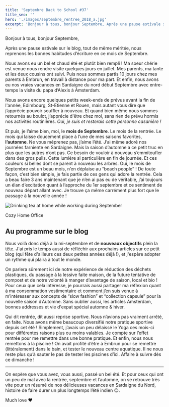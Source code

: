 ```yaml
---
title: 'Septembre Back to School #37'
title_seo: ''
hero: './images/septembre_rentree_2018_a.jpg'
excerpt: 'Bonjour à tous, bonjour Septembre, Après une pause estivale sur le blog, tout de même méritée, nous reprenons les bonnes habitudes d’écriture en ce mois de Septembre. Nous avons eu un bel et chaud été et plutôt bien rempli ! Ma soeur chérie est venue nous rendre visite quelques jours en juillet. Mes parents, ma'
---
```


Bonjour à tous, bonjour Septembre,

Après une pause estivale sur le blog, tout de même méritée, nous reprenons les bonnes habitudes d’écriture en ce mois de Septembre.

Nous avons eu un bel et chaud été et plutôt bien rempli ! Ma soeur chérie est venue nous rendre visite quelques jours en juillet. Mes parents, ma tante et les deux cousins ont suivi. Puis nous sommes partis 10 jours chez mes parents à Embrun, en travail à distance pour ma part. Et enfin, nous avons eu nos vraies vacances en Sardaigne du nord début Septembre avec entre-temps la visite du papa d’Alexis à Amsterdam.

Nous avons encore quelques petits week-ends de prévus avant la fin de l'année, Edimbourg, St-Etienne et Rouen, mais autant vous dire que j’apprécie pouvoir souffler à nouveau. Et quand bien même nous sommes retournés au boulot, j’apprécie d'être chez moi, sans rien de prévu hormis nos activités routinières. _Oui, je suis et resterais cette personne casanière !_

Et puis, je l’aime bien, moi, le **mois de Septembre**. Le mois de la rentrée. Le mois qui laisse doucement place à l’une de mes saisons favorites, **l’automne**. Ne vous méprenez pas, j’aime l’été. J’ai même adoré nos journées farniente en Sardaigne. Mais la saison d’automne a ce petit truc en plus que les autres n’ont pas. Ce besoin de vouloir à nouveau s’emmitoufler dans des gros pulls. Cette lumière si particulière en fin de journée. Et ces couleurs si belles dont se parent à nouveau les arbres. Oui, le mois de Septembre est un beau mois, n’en déplaise au “beach people” ! De toute façon, c’est bien simple, je fais partie de ces gens qui adore la rentrée. Cela a beau faire 3 ans maintenant que je n’en ai pas eu de véritable, j’ai toujours un élan d’excitation quant à l’approche du 1er septembre et ce sentiment de nouveau départ allant avec. Je trouve ça même carrément plus fort que le passage à la nouvelle année !

<img alt="Drinking tea at home while working during September" src="./images/septembre_rentree_2018_b.jpg">

Cozy Home Office

## Au programme sur le blog

Nous voilà donc déjà à la mi-septembre et de **nouveaux objectifs** plein la tête. J'ai pris le temps aussi de réfléchir aux prochains articles sur ce petit blog (qui fête d'ailleurs ces deux petites années déjà !), et j'espère adopter un rythme qui plaira à tout le monde.

On parlera sûrement ici de notre expérience de réduction des déchets plastiques, du passage à la lessive faite maison, de la future tentative de compost et de notre volonté à manger d’avantage de saison, local et bio ! Pour ceux que cela intéresse, je pourrais aussi partager ma réflexion quant à ma consommation vestimentaire et comment j’en suis venue à m’intéresser aux concepts de “slow fashion” et “collection capsule” pour la nouvelle saison d’Automne. Sans oublier aussi, les articles Amsterdam, bonnes addresses et vie d'expat spécial automne & hiver.

Qui dit rentrée, dit aussi reprise sportive. Nous n’avions pas vraiment arrêté, en faite. Nous avons même beaucoup diversifié notre pratique sportive depuis cet été ! Simplement, j’avais un peu délaissé le Yoga ces mois-ci pour différentes raisons plus ou moins valables. Je compte sur l’effet rentrée pour me remettre dans une bonne pratique. Et enfin, nous nous remettons à la piscine ! On avait profité d’être à Embrun pour se remettre (littéralement) dans le bain, et tester le nouveau centre aquatique. Il ne nous reste plus qu’à sauter le pas de tester les piscines d’ici. Affaire à suivre dès ce dimanche !

---

On espère que vous avez, vous aussi, passé un bel été. Et pour ceux qui ont un peu de mal avec la rentrée, septembre et l’automne, on se retrouve très vite pour un résumé de nos délicieuses vacances en Sardaigne du Nord, histoire de faire durer un plus longtemps l’été indien 😉.

Much love ❤️

